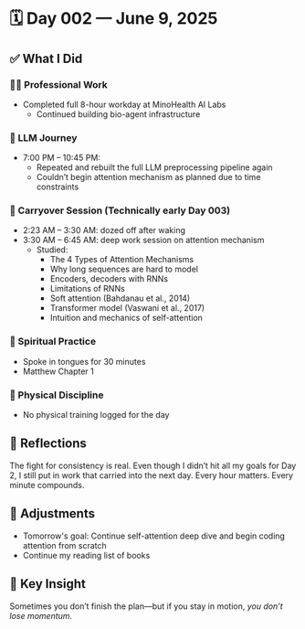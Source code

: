 # 🗓️ Day 002 — June 9, 2025

## ✅ What I Did

### 👨‍💻 Professional Work

- Completed full 8-hour workday at MinoHealth AI Labs
  - Continued building bio-agent infrastructure

### 🤖 LLM Journey

- 7:00 PM – 10:45 PM:
  - Repeated and rebuilt the full LLM preprocessing pipeline again
  - Couldn’t begin attention mechanism as planned due to time constraints

### 🌙 Carryover Session (Technically early Day 003)

- 2:23 AM – 3:30 AM: dozed off after waking
- 3:30 AM – 6:45 AM: deep work session on attention mechanism
  - Studied:
    - The 4 Types of Attention Mechanisms
    - Why long sequences are hard to model
    - Encoders, decoders with RNNs
    - Limitations of RNNs
    - Soft attention (Bahdanau et al., 2014)
    - Transformer model (Vaswani et al., 2017)
    - Intuition and mechanics of self-attention

### 🙏 Spiritual Practice

- Spoke in tongues for 30 minutes
- Matthew Chapter 1

### 💪 Physical Discipline

- No physical training logged for the day

## 🧠 Reflections

The fight for consistency is real. Even though I didn’t hit all my goals for Day 2, I still put in work that carried into the next day. Every hour matters. Every minute compounds.

## 🔁 Adjustments

- Tomorrow's goal: Continue self-attention deep dive and begin coding attention from scratch
- Continue my reading list of books

## 🔮 Key Insight

Sometimes you don’t finish the plan—but if you stay in motion, _you don’t lose momentum_.
